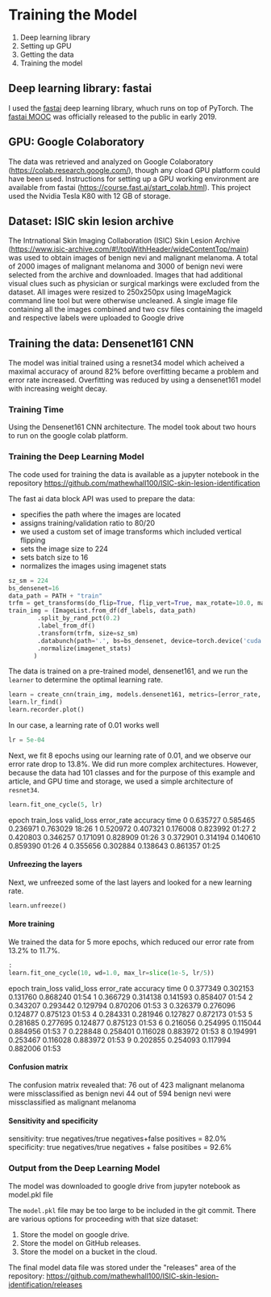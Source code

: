 # Training the Model

1.  Deep learning library
2.  Setting up GPU
3.  Getting the data
4.  Training the model 

## Deep learning library:  fastai
I used the [fastai](https://github.com/fastai/fastai) deep learning library, whuch runs on top of PyTorch.  The [fastai MOOC](https://docs.fast.ai) was officially released to the public in early 2019.

## GPU:  Google Colaboratory
The data was retrieved and analyzed on Google Colaboratory (https://colab.research.google.com/), though any cload GPU platform could have been used. Instructions for setting up a GPU working environment are available from fastai (https://course.fast.ai/start_colab.html). This project used the Nvidia Tesla K80 with 12 GB of storage.  

## Dataset:  ISIC skin lesion archive
The Intrnational Skin Imaging Collaboration (ISIC) Skin Lesion Archive (https://www.isic-archive.com/#!/topWithHeader/wideContentTop/main) was used to obtain images of benign nevi and malignant melanoma. A total of 2000 images of malignant melanoma and 3000 of benign nevi were selected from the archive and downloaded. Images that had additional visual clues such as physician or surgical markings were excluded from the dataset. All images were resized to 250x250px using ImageMagick command line tool but were otherwise uncleaned. A single image file containing all the images combined and two csv files containing the imageId and respective labels were uploaded to Google drive

## Training the data:  Densenet161 CNN
The model was initial trained using a resnet34 model which acheived a maximal accuracy of around 82% before overfitting became a problem and error rate increased. Overfitting was reduced by using a densenet161 model with increasing weight decay.

### Training Time
Using the Densenet161 CNN architecture.  The model took about two hours to run on the google colab platform.

### Training the Deep Learning Model
The code used for training the data is available as a jupyter notebook in the repository https://github.com/mathewhall100/ISIC-skin-lesion-identification

The fast ai data block API was used to prepare the data:
- specifies the path where the images are located
- assigns training/validation ratio to 80/20
- we used a custom set of image transforms which included vertical flipping 
- sets the image size to 224
- sets batch size to 16
- normalizes the images using imagenet stats

```python
sz_sm = 224
bs_densenet=16
data_path = PATH + "train"
trfm = get_transforms(do_flip=True, flip_vert=True, max_rotate=10.0, max_zoom=1.1, max_lighting=0.2, max_warp=0.2, p_lighting=0.75)
train_img = (ImageList.from_df(df_labels, data_path)
        .split_by_rand_pct(0.2)
        .label_from_df()
        .transform(trfm, size=sz_sm)
        .databunch(path='.', bs=bs_densenet, device=torch.device('cuda:0'))
        .normalize(imagenet_stats)
       )
```

The data is trained on a pre-trained model, densenet161, and we run the `learner` to determine the optimal learning rate. 
```python
learn = create_cnn(train_img, models.densenet161, metrics=[error_rate, accuracy], pretrained=True)
learn.lr_find()
learn.recorder.plot()
```
In our case, a learning rate of 0.01 works well
```python
lr = 5e-04
```
Next, we fit 8 epochs using our learning rate of 0.01, and we observe our error rate drop to 13.8%.  We did run more complex architectures.  However, because the data had 101 classes and for the purpose of this example and article, and GPU time and storage, we used a simple architecture of `resnet34`. 
```python
learn.fit_one_cycle(5, lr)
```
epoch	train_loss	valid_loss	error_rate	accuracy	time
0	0.635727	0.585465	0.236971	0.763029	18:26
1	0.520972	0.407321	0.176008	0.823992	01:27
2	0.420803	0.346257	0.171091	0.828909	01:26
3	0.372901	0.314194	0.140610	0.859390	01:26
4	0.355656	0.302884	0.138643	0.861357	01:25


#### Unfreezing the layers
Next, we unfreezed some of the last layers and looked for a new learning rate. 
```python
learn.unfreeze()
```
#### More training
We trained the data for 5 more epochs, which reduced our error rate from 13.2% to 11.7%.

```python
:
learn.fit_one_cycle(10, wd=1.0, max_lr=slice(1e-5, lr/5))
```
epoch	train_loss	valid_loss	error_rate	accuracy	time
0	0.377349	0.302153	0.131760	0.868240	01:54
1	0.366729	0.314138	0.141593	0.858407	01:54
2	0.343207	0.293442	0.129794	0.870206	01:53
3	0.326379	0.276096	0.124877	0.875123	01:53
4	0.284331	0.281946	0.127827	0.872173	01:53
5	0.281685	0.277695	0.124877	0.875123	01:53
6	0.216056	0.254995	0.115044	0.884956	01:53
7	0.228848	0.258401	0.116028	0.883972	01:53
8	0.194991	0.253467	0.116028	0.883972	01:53
9	0.202855	0.254093	0.117994	0.882006	01:53


#### Confusion matrix
The confusion matrix revealed that:
        76 out of 423 malignant melanoma were missclassified as benign nevi
        44 out of 594 benign nevi were missclassified as malignant melanoma 

#### Sensitivity and specificity 

sensitivity: true negatives/true negatives+false positives = 82.0%
specificity: true negatives/true negatives + false positibes = 92.6%


### Output from the Deep Learning Model
The model was downloaded to google drive from jupyter notebook as model.pkl file 

The `model.pkl` file may be too large to be included in the git commit.  There are various options for proceeding with that size dataset:  
1.  Store the model on google drive.
2.  Store the model on GitHub releases.
3.  Store the model on a bucket in the cloud.  

The final model data file was stored under the "releases" area of the repository:  https://github.com/mathewhall100/ISIC-skin-lesion-identification/releases

 

